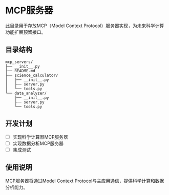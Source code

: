 # MCP服务器

此目录用于存放MCP（Model Context Protocol）服务器实现，为未来科学计算功能扩展预留接口。

## 目录结构

```
mcp_servers/
├── __init__.py
├── README.md
├── science_calculator/
│   ├── __init__.py
│   ├── server.py
│   └── tools.py
└── data_analyzer/
    ├── __init__.py
    ├── server.py
    └── tools.py
```

## 开发计划

- [ ] 实现科学计算器MCP服务器
- [ ] 实现数据分析MCP服务器
- [ ] 集成测试

## 使用说明

MCP服务器将通过Model Context Protocol与主应用通信，提供科学计算和数据分析能力。
